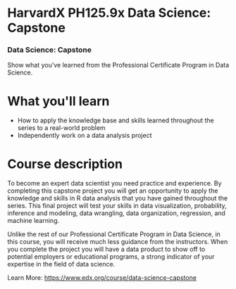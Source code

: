 # HarvardX PH125.9x Data Science: Capstone
### Data Science: Capstone
Show what you’ve learned from the Professional Certificate Program in Data Science.

# What you'll learn
- How to apply the knowledge base and skills learned throughout the series to a real-world problem
- Independently work on a data analysis project

# Course description
To become an expert data scientist you need practice and experience. By completing this capstone project you will get an opportunity to apply the knowledge and skills in R data analysis that you have gained throughout the series. This final project will test your skills in data visualization, probability, inference and modeling, data wrangling, data organization, regression, and machine learning.

Unlike the rest of our Professional Certificate Program in Data Science, in this course, you will receive much less guidance from the instructors. When you complete the project you will have a data product to show off to potential employers or educational programs, a strong indicator of your expertise in the field of data science.

Learn More: https://www.edx.org/course/data-science-capstone

